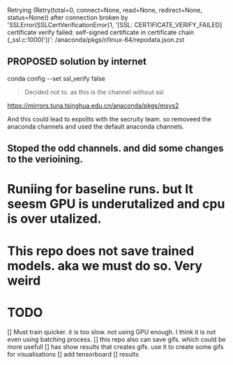 Retrying (Retry(total=0, connect=None, read=None, redirect=None, status=None)) after connection broken by 'SSLError(SSLCertVerificationError(1, '[SSL: CERTIFICATE_VERIFY_FAILED] certificate verify failed: self-signed certificate in certificate chain (_ssl.c:1000)'))': /anaconda/pkgs/r/linux-64/repodata.json.zst

## PROPOSED solution by internet
conda config --set ssl_verify false
> Decided not to. as this is the channel without ssl 

https://mirrors.tuna.tsinghua.edu.cn/anaconda/pkgs/msys2

And this could lead to expolits with the secruity team. so removeed the anaconda channels and used the default anaconda channels. 
## Stoped the odd channels. and did some changes to the verioining. 


# Runiing for baseline runs. but It seesm GPU is underutalized and cpu is over utalized. 


# This repo does not save trained models. aka we must do so. Very weird

# TODO
[] Must train quicker. it is too slow. not using GPU enough. I think it is not even using batching process. 
[] this repo also can save gifs. which could be more usefull 
[] has show results that creates gifs. use it to create some gifs for visualisations
[] add tensorboard
[] results